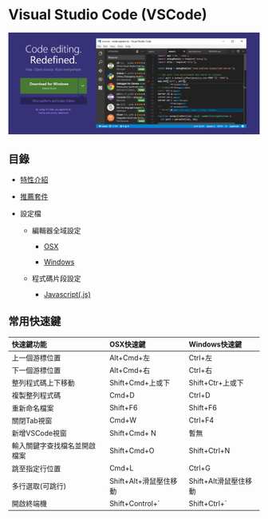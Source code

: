 # Visual Studio Code (VSCode)

![VSCode](./assets/vscode.png)

## 目錄

- [特性介紹](./feature.md)

- [推薦套件](./package.md)

- 設定檔

  - 編輯器全域設定
    
    - [OSX](setting/setting-osx.json)
    
    - [Windows](setting/setting-windows.json)


   - 程式碼片段設定

      - [Javascript(.js)](setting/javascript.json)
 

## 常用快速鍵

| 快速鍵功能 | OSX快速鍵 | Windows快速鍵 |
|:----|:---------|:-------------|
| 上一個游標位置 | Alt+Cmd+左 | Ctrl+左 |
| 下一個游標位置 | Alt+Cmd+右 | Ctrl+右 |
| 整列程式碼上下移動 | Shift+Cmd+上或下 | Shift+Ctr+上或下 |
| 複製整列程式碼 | Cmd+D | Ctrl+D |
| 重新命名檔案 | Shift+F6 | Shift+F6 |
| 關閉Tab視窗 | Cmd+W | Ctrl+F4 |
| 新增VSCode視窗 | Shift+Cmd+ N | 暫無 |
| 輸入關鍵字查找檔名並開啟檔案 | Shift+Cmd+O | Shift+Ctrl+N |
| 跳至指定行位置 | Cmd+L | Ctrl+G |
| 多行選取(可跳行) | Shift+Alt+滑鼠壓住移動 | Shift+Alt滑鼠壓住移動 | 
| 開啟終端機 | Shift+Control+` | Shift+Ctrl+` |
